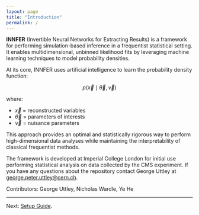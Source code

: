```yaml
---
layout: page
title: "Introduction"
permalink: /
---
```


**INNFER** (Invertible Neural Networks for Extracting Results) is a framework for performing simulation-based inference in a frequentist statistical setting.  
It enables multidimensional, unbinned likelihood fits by leveraging machine learning techniques to model probability densities.  

At its core, INNFER uses artificial intelligence to learn the probability density function:

$$
p(\vec{x} \mid \vec{\theta}, \vec{\nu})
$$

where:
- $\vec{x}$ = reconstructed variables  
- $\vec{\theta}$ = parameters of interests 
- $\vec{\nu}$ = nuisance parameters  

This approach provides an optimal and statistically rigorous way to perform high-dimensional data analyses while maintaining the interpretability of classical frequentist methods.

The framework is developed at Imperial College London for initial use performing statistical analysis on data collected by the CMS experiment. If you have any questions about the repository contact George Uttley at george.peter.uttley@cern.ch.

Contributors: George Uttley, Nicholas Wardle, Ye He

---

Next: [Setup Guide](setup.md).